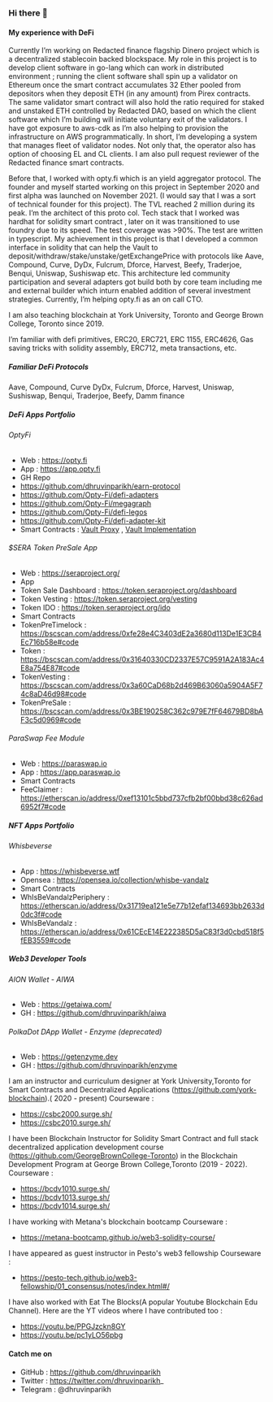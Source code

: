### Hi there 👋

#### My experience with DeFi

Currently I’m working on Redacted finance flagship Dinero project which is a decentralized stablecoin backed blockspace. My role in this project is to develop client software in go-lang which can work in distributed environment ; running the client software shall spin up a validator on Ethereum once the smart contract accumulates 32 Ether pooled from depositors when they deposit ETH (in any amount) from Pirex contracts. The same validator smart contract will also hold the ratio required for staked and unstaked ETH controlled by Redacted DAO, based on which the client software which I’m building will initiate voluntary exit of the validators. I have got exposure to aws-cdk as I’m also helping to provision the infrastructure on AWS programmatically. In short, I’m developing a system that manages fleet of validator nodes. Not only that, the operator also has option of choosing EL and CL clients. I am also pull request reviewer of the Redacted finance smart contracts.

Before that, I worked with opty.fi which is an yield aggregator protocol. The founder and myself started working on this project in September 2020 and first alpha was launched on November 2021. (I would say that I was a sort of technical founder for this project). The TVL reached 2 million during its peak. I’m the architect of this proto col. Tech stack that I worked was hardhat for solidity smart contract , later on it was transitioned to use foundry due to its speed. The test coverage was >90%. The test are written in typescript. My achievement in this project is that I developed a common interface in solidity that can help the Vault to deposit/withdraw/stake/unstake/getExchangePrice with protocols like Aave, Compound, Curve, DyDx, Fulcrum, Dforce, Harvest, Beefy, Traderjoe, Benqui, Uniswap, Sushiswap etc. This architecture led community participation and several adapters got build both by core team including me and external builder which inturn enabled addition of several investment strategies. Currently, I’m helping opty.fi as an on call CTO.

I am also teaching blockchain at York University, Toronto and George Brown College, Toronto since 2019.

I’m familiar with defi primitives, ERC20, ERC721, ERC 1155, ERC4626, Gas saving tricks with solidity assembly, ERC712, meta transactions, etc.

##### Familiar DeFi Protocols

Aave, Compound, Curve DyDx, Fulcrum, Dforce, Harvest, Uniswap, Sushiswap, Benqui, Traderjoe, Beefy, Damm finance

##### DeFi Apps Portfolio

###### OptyFi
 *  Web : https://opty.fi
 *  App : https://app.opty.fi
 *  GH Repo
  *  https://github.com/dhruvinparikh/earn-protocol  
  *  https://github.com/Opty-Fi/defi-adapters 
  *  https://github.com/Opty-Fi/megagraph 
  *  https://github.com/Opty-Fi/defi-legos 
  *  https://github.com/Opty-Fi/defi-adapter-kit 
 *  Smart Contracts : [Vault Proxy](https://etherscan.io/address/0xE88693aab063F0Dcddd6A02e6Aa7EF8952ae633C) , [Vault Implementation](https://etherscan.io/address/0x17479f559d26c064fd95f3ba13e77a3be4d1f576)

###### $SERA Token PreSale App
* Web : https://seraproject.org/
* App
 * Token Sale Dashboard : https://token.seraproject.org/dashboard
 * Token Vesting : https://token.seraproject.org/vesting
 * Token IDO : https://token.seraproject.org/ido 
* Smart Contracts
 *  TokenPreTimelock : https://bscscan.com/address/0xfe28e4C3403dE2a3680d113De1E3CB4Ec716b58e#code
 *  Token : https://bscscan.com/address/0x31640330CD2337E57C9591A2A183Ac4E8a754E87#code
 *  TokenVesting : https://bscscan.com/address/0x3a60CaD68b2d469B63060a5904A5F74c8aD46d98#code
 *  TokenPreSale : https://bscscan.com/address/0x3BE190258C362c979E7fF64679BD8bAF3c5d0969#code

###### ParaSwap Fee Module
* Web : https://paraswap.io
* App : https://app.paraswap.io
* Smart Contracts
 * FeeClaimer : https://etherscan.io/address/0xef13101c5bbd737cfb2bf00bbd38c626ad6952f7#code 

##### NFT Apps Portfolio

###### Whisbeverse
* App : https://whisbeverse.wtf
* Opensea : https://opensea.io/collection/whisbe-vandalz
* Smart Contracts
 * WhIsBeVandalzPeriphery : https://etherscan.io/address/0x31719ea121e5e77b12efaf134693bb2633d0dc3f#code
 * WhIsBeVandalz : https://etherscan.io/address/0x61CEcE14E222385D5aC83f3d0cbd518f5fEB3559#code

##### Web3 Developer Tools

###### AION Wallet - AIWA
* Web : https://getaiwa.com/
* GH : https://github.com/dhruvinparikh/aiwa
###### PolkaDot DApp Wallet - Enzyme (deprecated)
* Web : https://getenzyme.dev
* GH : https://github.com/dhruvinparikh/enzyme

I am an instructor and curriculum designer at York University,Toronto for Smart Contracts and Decentralized Applications (https://github.com/york-blockchain).( 2020 - present)
Courseware : 
* https://csbc2000.surge.sh/
* https://csbc2010.surge.sh/

I have been Blockchain Instructor for Solidity Smart Contract and full stack decentralized application development course (https://github.com/GeorgeBrownCollege-Toronto) in the Blockchain Development Program at George Brown College,Toronto (2019 - 2022). 
Courseware : 
* https://bcdv1010.surge.sh/ 
* https://bcdv1013.surge.sh/ 
* https://bcdv1014.surge.sh/  

I have working with Metana's blockchain bootcamp
Courseware :
* https://metana-bootcamp.github.io/web3-solidity-course/

I have appeared as guest instructor in Pesto's web3 fellowship
Courseware : 
* https://pesto-tech.github.io/web3-fellowship/01_consensus/notes/index.html#/

I have also worked with Eat The Blocks(A popular Youtube Blockchain Edu Channel). Here are the YT videos where I have contributed too : 
* https://youtu.be/PPGJzckn8GY
* https://youtu.be/pc1yLO56pbg 

#### Catch me on

* GitHub : https://github.com/dhruvinparikh
* Twitter : https://twitter.com/dhruvinparikh_
* Telegram : @dhruvinparikh
